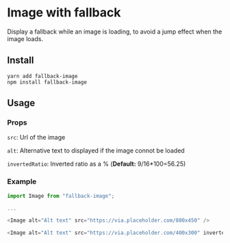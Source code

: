 # Image with fallback

Display a fallback while an image is loading, to avoid a jump effect when the image loads.

## Install

```
yarn add fallback-image
npm install fallback-image
```

## Usage

### Props

`src`: Url of the image

`alt`: Alternative text to displayed if the image connot be loaded

`invertedRatio`: Inverted ratio as a % (**Default:** 9/16\*100=56.25)

### Example

```javascript
import Image from "fallback-image";

...

<Image alt="Alt text" src="https://via.placeholder.com/800x450" />

<Image alt="Alt text" src="https://via.placeholder.com/400x300" invertedRatio={(3 / 4) * 100} />
```
